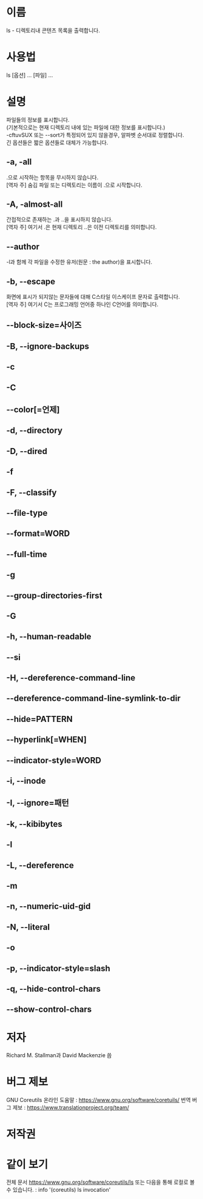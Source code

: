 # 이름
ls - 디렉토리내 콘텐츠 목록을 출력합니다.

# 사용법
ls [옵션] ... [파일] ...

# 설명
파일들의 정보를 표시합니다.  
(기본적으로는 현재 디렉토리 내에 있는 파일에 대한 정보를 표시합니다.)  
-cftuvSUX 또는 --sort가 특정되어 있지 않을경우,  알파벳 순서대로 정렬합니다.  
긴 옵션들은 짧은 옵션들로 대체가 가능합니다.  

## -a, -all
.으로 시작하는 항목을 무시하지 않습니다.  
[역자 주] 숨김 파일 또는 디렉토리는 이름이 .으로 시작합니다.

## -A, -almost-all
간접적으로 존재하는 .과 ..을 표시하지 않습니다.  
[역자 주] 여기서 .은 현재 디렉토리 ..은 이전 디렉토리를 의미합니다.

## --author
-l과 함께 각 파일을 수정한 유저(원문 : the author)을 표시합니다.

## -b, --escape
화면에 표시가 되지않는 문자들에 대해 C스타일 이스케이프 문자로 출력합니다.  
[역자 주] 여기서 C는 프로그래밍 언어중 하나인 C언어를 의미합니다. 

## --block-size=사이즈

## -B, --ignore-backups
 
## -c

## -C

## --color[=언제]

## -d, --directory

## -D, --dired

## -f

## -F, --classify

## --file-type

## --format=WORD

## --full-time

## -g

## --group-directories-first

## -G

## -h, --human-readable

## --si

## -H, --dereference-command-line

## --dereference-command-line-symlink-to-dir

## --hide=PATTERN

## --hyperlink[=WHEN]

## --indicator-style=WORD

## -i, --inode

## -I, --ignore=패턴

## -k, --kibibytes 

## -l 

## -L, --dereference

## -m 

## -n, --numeric-uid-gid

## -N, --literal

## -o

## -p, --indicator-style=slash

## -q, --hide-control-chars

## --show-control-chars

# 저자
Richard M. Stallman과 David Mackenzie 씀

# 버그 제보
GNU Coreutils 온라인 도움말 : <https://www.gnu.org/software/coretuils/>
번역 버그 제보 : <https://www.translationproject.org/team/>

# 저작권

# 같이 보기
전체 문서 <https://www.gnu.org/software/coreutils/ls>
또는 다음을 통해 로컬로 볼 수 있습니다. : info '(coreutils) ls invocation'
